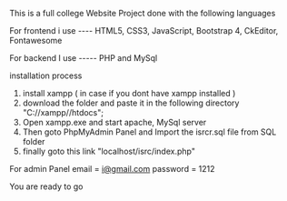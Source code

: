This is a full college Website Project done with the following languages

For frontend i use ---- HTML5, CSS3, JavaScript, Bootstrap 4, CkEditor, Fontawesome

For backend I use ----- PHP and MySql

installation process
1. install xampp ( in case if you dont have xampp installed )
2. download the folder and paste it in the following directory "C://xampp//htdocs";
3. Open xampp.exe and start apache, MySql server
4. Then goto PhpMyAdmin Panel and Import the isrcr.sql file from SQL folder
5. finally goto this link "localhost/isrc/index.php"

For admin Panel
email = i@gmail.com
password = 1212

You are ready to go
